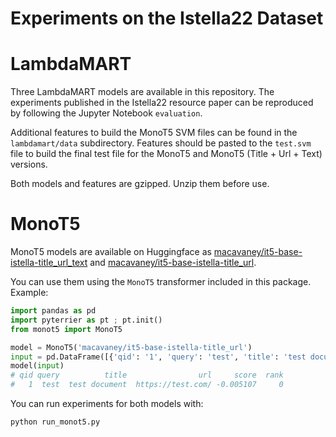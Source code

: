 # Experiments on the Istella22 Dataset

# LambdaMART

Three LambdaMART models are available in this repository. The experiments published in the Istella22 resource paper can be reproduced by following the Jupyter Notebook `evaluation`.

Additional features to build the MonoT5 SVM files can be found in the `lambdamart/data` subdirectory. Features should be pasted to the `test.svm` file to build the final test file for the MonoT5 and MonoT5 (Title + Url + Text) versions.

Both models and features are gzipped. Unzip them before use.

# MonoT5

MonoT5 models are available on Huggingface as [macavaney/it5-base-istella-title_url_text](https://huggingface.co/macavaney/it5-base-istella-title_url_text) and
[macavaney/it5-base-istella-title_url](https://huggingface.co/macavaney/it5-base-istella-title_url).

You can use them using the `MonoT5` transformer included in this package. Example:

```python
import pandas as pd
import pyterrier as pt ; pt.init()
from monot5 import MonoT5

model = MonoT5('macavaney/it5-base-istella-title_url')
input = pd.DataFrame([{'qid': '1', 'query': 'test', 'title': 'test document', 'url': 'https://test.com/'}])
model(input)
# qid query          title                url     score  rank
#   1  test  test document  https://test.com/ -0.005107     0
```

You can run experiments for both models with:
```bash
python run_monot5.py
```
